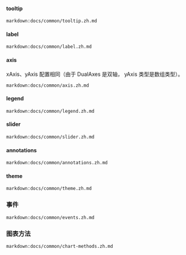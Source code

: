 #### tooltip

`markdown:docs/common/tooltip.zh.md`

#### label

`markdown:docs/common/label.zh.md`

#### axis

xAxis、yAxis 配置相同（由于 DualAxes 是双轴， yAxis 类型是数组类型）。

`markdown:docs/common/axis.zh.md`

#### legend

`markdown:docs/common/legend.zh.md`

#### slider

`markdown:docs/common/slider.zh.md`

#### annotations

`markdown:docs/common/annotations.zh.md`

#### theme

`markdown:docs/common/theme.zh.md`

### 事件

`markdown:docs/common/events.zh.md`

### 图表方法

`markdown:docs/common/chart-methods.zh.md`
